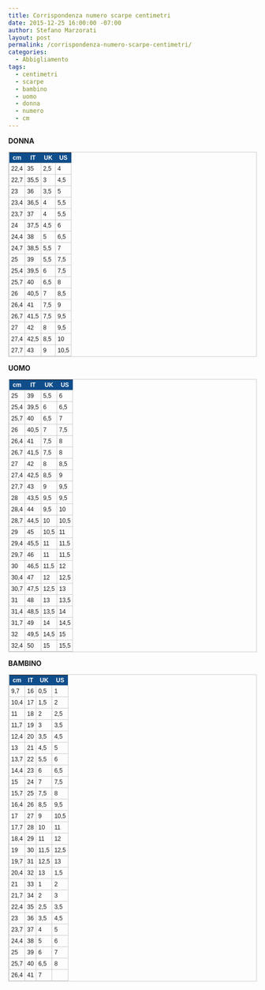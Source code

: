 ```yaml
---
title: Corrispondenza numero scarpe centimetri
date: 2015-12-25 16:00:00 -07:00
author: Stefano Marzorati
layout: post
permalink: /corrispondenza-numero-scarpe-centimetri/
categories:
  - Abbigliamento
tags:
  - centimetri
  - scarpe
  - bambino
  - uomo
  - donna
  - numero
  - cm
---
```

**DONNA**   

<style type="text/css">
	table.tableizer-table {
	border: 1px solid #CCC; font-family: Arial, Helvetica, sans-serif;
	font-size: 12px;
} 
.tableizer-table td {
	padding: 4px;
	margin: 3px;
	border: 1px solid #ccc;
}
.tableizer-table th {
	background-color: #104E8B; 
	color: #FFF;
	font-weight: bold;
}
</style><table class="tableizer-table">
<tr class="tableizer-firstrow"><th>cm</th><th>IT</th><th>UK</th><th>US</th></tr>
 <tr><td>22,4</td><td>35</td><td>2,5</td><td>4</td></tr>
 <tr><td>22,7</td><td>35,5</td><td>3</td><td>4,5</td></tr>
 <tr><td>23</td><td>36</td><td>3,5</td><td>5</td></tr>
 <tr><td>23,4</td><td>36,5</td><td>4</td><td>5,5</td></tr>
 <tr><td>23,7</td><td>37</td><td>4</td><td>5,5</td></tr>
 <tr><td>24</td><td>37,5</td><td>4,5</td><td>6</td></tr>
 <tr><td>24,4</td><td>38</td><td>5</td><td>6,5</td></tr>
 <tr><td>24,7</td><td>38,5</td><td>5,5</td><td>7</td></tr>
 <tr><td>25</td><td>39</td><td>5,5</td><td>7,5</td></tr>
 <tr><td>25,4</td><td>39,5</td><td>6</td><td>7,5</td></tr>
 <tr><td>25,7</td><td>40</td><td>6,5</td><td>8</td></tr>
 <tr><td>26</td><td>40,5</td><td>7</td><td>8,5</td></tr>
 <tr><td>26,4</td><td>41</td><td>7,5</td><td>9</td></tr>
 <tr><td>26,7</td><td>41,5</td><td>7,5</td><td>9,5</td></tr>
 <tr><td>27</td><td>42</td><td>8</td><td>9,5</td></tr>
 <tr><td>27,4</td><td>42,5</td><td>8,5</td><td>10</td></tr>
 <tr><td>27,7</td><td>43</td><td>9</td><td>10,5</td></tr>
</table>

**UOMO**   

<style type="text/css">
	table.tableizer-table {
	border: 1px solid #CCC; font-family: Arial, Helvetica, sans-serif;
	font-size: 12px;
} 
.tableizer-table td {
	padding: 4px;
	margin: 3px;
	border: 1px solid #ccc;
}
.tableizer-table th {
	background-color: #104E8B; 
	color: #FFF;
	font-weight: bold;
}
</style><table class="tableizer-table">
<tr class="tableizer-firstrow"><th>cm</th><th>IT</th><th>UK</th><th>US</th></tr>
 <tr><td>25</td><td>39</td><td>5,5</td><td>6</td></tr>
 <tr><td>25,4</td><td>39,5</td><td>6</td><td>6,5</td></tr>
 <tr><td>25,7</td><td>40</td><td>6,5</td><td>7</td></tr>
 <tr><td>26</td><td>40,5</td><td>7</td><td>7,5</td></tr>
 <tr><td>26,4</td><td>41</td><td>7,5</td><td>8</td></tr>
 <tr><td>26,7</td><td>41,5</td><td>7,5</td><td>8</td></tr>
 <tr><td>27</td><td>42</td><td>8</td><td>8,5</td></tr>
 <tr><td>27,4</td><td>42,5</td><td>8,5</td><td>9</td></tr>
 <tr><td>27,7</td><td>43</td><td>9</td><td>9,5</td></tr>
 <tr><td>28</td><td>43,5</td><td>9,5</td><td>9,5</td></tr>
 <tr><td>28,4</td><td>44</td><td>9,5</td><td>10</td></tr>
 <tr><td>28,7</td><td>44,5</td><td>10</td><td>10,5</td></tr>
 <tr><td>29</td><td>45</td><td>10,5</td><td>11</td></tr>
 <tr><td>29,4</td><td>45,5</td><td>11</td><td>11,5</td></tr>
 <tr><td>29,7</td><td>46</td><td>11</td><td>11,5</td></tr>
 <tr><td>30</td><td>46,5</td><td>11,5</td><td>12</td></tr>
 <tr><td>30,4</td><td>47</td><td>12</td><td>12,5</td></tr>
 <tr><td>30,7</td><td>47,5</td><td>12,5</td><td>13</td></tr>
 <tr><td>31</td><td>48</td><td>13</td><td>13,5</td></tr>
 <tr><td>31,4</td><td>48,5</td><td>13,5</td><td>14</td></tr>
 <tr><td>31,7</td><td>49</td><td>14</td><td>14,5</td></tr>
 <tr><td>32</td><td>49,5</td><td>14,5</td><td>15</td></tr>
 <tr><td>32,4</td><td>50</td><td>15</td><td>15,5</td></tr>
</table>

**BAMBINO**   

<style type="text/css">
	table.tableizer-table {
	border: 1px solid #CCC; font-family: Arial, Helvetica, sans-serif;
	font-size: 12px;
} 
.tableizer-table td {
	padding: 4px;
	margin: 3px;
	border: 1px solid #ccc;
}
.tableizer-table th {
	background-color: #104E8B; 
	color: #FFF;
	font-weight: bold;
}
</style><table class="tableizer-table">
<tr class="tableizer-firstrow"><th>cm</th><th>IT</th><th>UK</th><th>US</th></tr>
 <tr><td>9,7</td><td>16</td><td>0,5</td><td>1</td></tr>
 <tr><td>10,4</td><td>17</td><td>1,5</td><td>2</td></tr>
 <tr><td>11</td><td>18</td><td>2</td><td>2,5</td></tr>
 <tr><td>11,7</td><td>19</td><td>3</td><td>3,5</td></tr>
 <tr><td>12,4</td><td>20</td><td>3,5</td><td>4,5</td></tr>
 <tr><td>13</td><td>21</td><td>4,5</td><td>5</td></tr>
 <tr><td>13,7</td><td>22</td><td>5,5</td><td>6</td></tr>
 <tr><td>14,4</td><td>23</td><td>6</td><td>6,5</td></tr>
 <tr><td>15</td><td>24</td><td>7</td><td>7,5</td></tr>
 <tr><td>15,7</td><td>25</td><td>7,5</td><td>8</td></tr>
 <tr><td>16,4</td><td>26</td><td>8,5</td><td>9,5</td></tr>
 <tr><td>17</td><td>27</td><td>9</td><td>10,5</td></tr>
 <tr><td>17,7</td><td>28</td><td>10</td><td>11</td></tr>
 <tr><td>18,4</td><td>29</td><td>11</td><td>12</td></tr>
 <tr><td>19</td><td>30</td><td>11,5</td><td>12,5</td></tr>
 <tr><td>19,7</td><td>31</td><td>12,5</td><td>13</td></tr>
 <tr><td>20,4</td><td>32</td><td>13</td><td>1,5</td></tr>
 <tr><td>21</td><td>33</td><td>1</td><td>2</td></tr>
 <tr><td>21,7</td><td>34</td><td>2</td><td>3</td></tr>
 <tr><td>22,4</td><td>35</td><td>2,5</td><td>3,5</td></tr>
 <tr><td>23</td><td>36</td><td>3,5</td><td>4,5</td></tr>
 <tr><td>23,7</td><td>37</td><td>4</td><td>5</td></tr>
 <tr><td>24,4</td><td>38</td><td>5</td><td>6</td></tr>
 <tr><td>25</td><td>39</td><td>6</td><td>7</td></tr>
 <tr><td>25,7</td><td>40</td><td>6,5</td><td>8</td></tr>
 <tr><td>26,4</td><td>41</td><td>7</td><td></td></tr>
</table>
